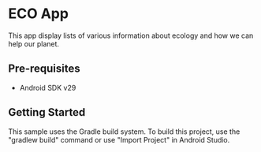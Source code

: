 ECO App
===================================
This app display lists of various information about ecology and how we can help our planet.

Pre-requisites
--------------

- Android SDK v29

Getting Started
---------------

This sample uses the Gradle build system. To build this project, use the
"gradlew build" command or use "Import Project" in Android Studio.
